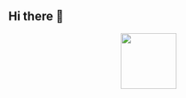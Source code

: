 ## Hi there 👋

<!--
**Big-Mike-Edahow/Big-Mike-Edahow** is a ✨ _special_ ✨ repository because its `README.md` (this file) appears on your GitHub profile.

Here are some ideas to get you started:

- 🔭 I’m currently working on ...
- 🌱 I’m currently learning ...
- 👯 I’m looking to collaborate on ...
- 🤔 I’m looking for help with ...
- 💬 Ask me about ...
- 📫 How to reach me: ...
- 😄 Pronouns: ...
- ⚡ Fun fact: ...
-->



<div id="header" align="center">
  <img src="https://media2.giphy.com/media/v1.Y2lkPTc5MGI3NjExeHR2eTZ6d24xOXRwYmRjbGp5bGYxeGlqczRkOWo2ZXQxbTc4ZDZtdyZlcD12MV9pbnRlcm5hbF9naWZfYnlfaWQmY3Q9Zw/IWjz0Stb8KfuUwlhva/giphy.gif" width="100"/>
</div>
